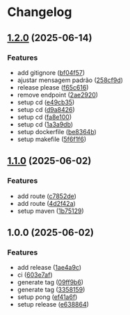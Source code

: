 # Changelog

## [1.2.0](https://github.com/acnaweb/java-ping/compare/v1.1.0...v1.2.0) (2025-06-14)


### Features

* add gitignore ([bf04f57](https://github.com/acnaweb/java-ping/commit/bf04f579c31919b0fe3110d90a892445ab69f7c4))
* ajustar mensagem padrão ([258cf9d](https://github.com/acnaweb/java-ping/commit/258cf9da6244f786ea0de640a0394fdbcf6699f4))
* release please ([f65c616](https://github.com/acnaweb/java-ping/commit/f65c616ded7a36aea12ccd8e6625505ebbf85268))
* remove endpoint ([2ae2920](https://github.com/acnaweb/java-ping/commit/2ae2920cae22a4759944ce0dcde0688b8bf80365))
* setup cd ([e49cb35](https://github.com/acnaweb/java-ping/commit/e49cb353723e7bebb227c04f0c0051311531101d))
* setup cd ([d9a8426](https://github.com/acnaweb/java-ping/commit/d9a8426d5121978dc74533c12186cab3db83a22f))
* setup cd ([fa8e100](https://github.com/acnaweb/java-ping/commit/fa8e1001609b32aac3bc289fd5d21a541fbc954f))
* setup cd ([1a3a9db](https://github.com/acnaweb/java-ping/commit/1a3a9dbd4947d512777bc5cb266b67f5a3c84e96))
* setup dockerfile ([be8364b](https://github.com/acnaweb/java-ping/commit/be8364b8ff65d839734e5a055289bf83ddc618ee))
* setup makefile ([5f6f1f6](https://github.com/acnaweb/java-ping/commit/5f6f1f69e6834bb46e9c1ea2343215417cf84094))

## [1.1.0](https://github.com/acnaweb/java-ping/compare/v1.0.0...v1.1.0) (2025-06-02)


### Features

* add route ([c7852de](https://github.com/acnaweb/java-ping/commit/c7852def1b11e3262cdb1df55b063c6874eb1afd))
* add route ([4d2f42a](https://github.com/acnaweb/java-ping/commit/4d2f42a8670dcc3a84131c2f2ddbc64437393904))
* setup maven ([1b75129](https://github.com/acnaweb/java-ping/commit/1b7512993630a5dcf5232d0f442a9abe2c5aad0b))

## 1.0.0 (2025-06-02)


### Features

* add release ([1ae4a9c](https://github.com/acnaweb/java-ping/commit/1ae4a9cc45e3b690becc0a748adb90db3223baf1))
* ci ([603e7af](https://github.com/acnaweb/java-ping/commit/603e7af46958b74025d1205e40bb8ca85852ff4e))
* generate tag ([09ff9b6](https://github.com/acnaweb/java-ping/commit/09ff9b69a2063d8fccc6e5171b9a690705ea9e16))
* generate tag ([3358159](https://github.com/acnaweb/java-ping/commit/3358159700873408fc5c4fd53a2aa174ce2d1617))
* setup pong ([ef41a6f](https://github.com/acnaweb/java-ping/commit/ef41a6f1f76565ca6b628a70ff4ccc8f69648e1c))
* setup release ([e638864](https://github.com/acnaweb/java-ping/commit/e638864a9c14444d4a48c082625fb2c1ce593334))
